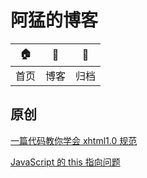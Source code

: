 # 阿猛的博客

| 🏠   | 📰   | 🔢   |
| ---- | ---- | ---- |
| 首页 | 博客 | 归档 |

## 原创

[一篇代码教你学会 xhtml1.0 规范][1]

[JavaScript 的 this 指向问题][2]

[1]: https://github.com/Ameng404/blog/tree/master/article/%E4%B8%80%E7%AF%87%E4%BB%A3%E7%A0%81%E6%95%99%E4%BD%A0%E5%AD%A6%E4%BC%9Axhtml1.0%E8%A7%84%E8%8C%83.md
[2]: https://github.com/Ameng404/blog/blob/master/article/JavaScript%E7%9A%84this%E6%8C%87%E5%90%91%E9%97%AE%E9%A2%98/JavaScript%E7%9A%84this%E6%8C%87%E5%90%91%E9%97%AE%E9%A2%98.md
